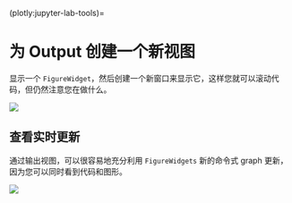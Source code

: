 (plotly:jupyter-lab-tools)=
# 为 Output 创建一个新视图

显示一个 `FigureWidget`，然后创建一个新窗口来显示它，这样您就可以滚动代码，但仍然注意您在做什么。

<img src='https://media.githubusercontent.com/media/xinet-collections/test-dastsets/main/tests/create_view_for_output_jupyter_lab.gif'>

## 查看实时更新

通过输出视图，可以很容易地充分利用 `FigureWidgets` 新的命令式 graph 更新，因为您可以同时看到代码和图形。

<img src='https://media.githubusercontent.com/media/xinet-collections/test-dastsets/main/tests/demonstrate_view_jupyter_lab.gif'>
